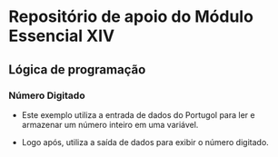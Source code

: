 # Repositório de apoio do Módulo Essencial XIV

## Lógica de programação

### Número Digitado

- Este exemplo utiliza a entrada de dados do Portugol para ler e armazenar um número inteiro em uma variável.

- Logo após, utiliza a saída de dados para exibir o número digitado.
